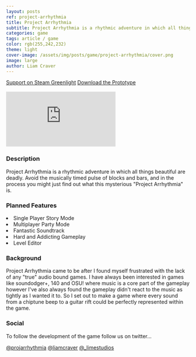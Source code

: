 ```yaml
---
layout: posts
ref: project-arrhythmia
title: Project Arrhythmia
subtitle: Project Arrhythmia is a rhythmic adventure in which all things beautiful are deadly.
categories: game
tags: article / game
color: rgb(255,242,232)
theme: light
cover-image: /assets/img/posts/game/project-arrhythmia/cover.png
image: large
author: Liam Craver
---
```

<div class="button-wrapper">
  <a class="float two border" href="http://steamcommunity.com/sharedfiles/filedetails/?id=495702057">Support on Steam Greenlight</a>
  <a class="float two border" href="http://limestudios.itch.io/project-arrhythmia">Download the Prototype</a>
</div>
<br>

<section class="flex-video">
  <iframe class="trailer" src="https://www.youtube.com/embed/G9zGxwaSy8s?theme=light" frameborder="0"></iframe>
</section>

<h3>Description</h3>
<p>Project Arrhythmia is a rhythmic adventure in which all things beautiful are deadly. Avoid the musically timed pulse of blocks and bars, and in the process you might just find out what this mysterious "Project Arrhythmia" is.</p>

<h3>Planned Features</h3>
<div class="col-wrapper small">
  <div class="col col-2">
    <li>Single Player Story Mode</li>
    <li>Multiplayer Party Mode</li>
    <li>Fantastic Soundtrack</li>
    <li>Hard and Addicting Gameplay</li>
    <li>Level Editor</li>
  </div>
</div>

<h3>Background</h3>
<p>Project Arrhythmia came to be after I found myself frustrated with the lack of any "true" audio bound games. I have always been interested in games like soundodger+, 140 and OSU! where music is a core part of the gameplay however I've also always found the gameplay didn't react to the music as tightly as I wanted it to. So I set out to make a game where every sound from a chiptune beep to a guitar rift could be perfectly represented within the game.</p>

<h3>Social</h3>
<p>To follow the development of the game follow us on twitter...</p>
<div class="button-wrapper">
<a class="float three border" href="http://twitter.com/projarrhythmia">@projarrhythmia</a>
<a class="float three border" href="http://twitter.com/liamcraver">@liamcraver</a>
<a class="float three border" href="http://twitter.com/_limestudios">@_limestudios</a>
</div>
